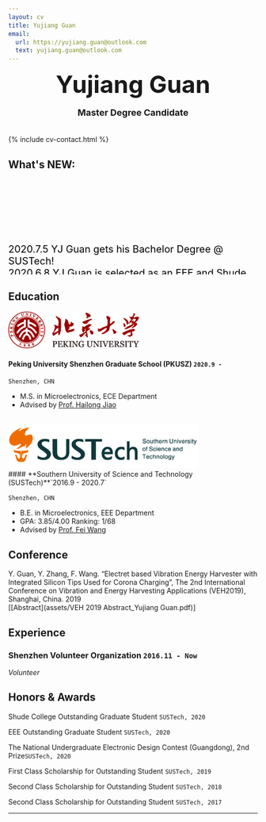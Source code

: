 ```yaml
---
layout: cv
title: Yujiang Guan
email:
  url: https://yujiang.guan@outlook.com
  text: yujiang.guan@outlook.com
---
```


<font size="7"><center><b>Yujiang Guan</b></center></font><br />
<font size="4"><center><b>Master Degree Candidate</b></center></font><br />

<!--
include contact information from the front matter
Supported arguments:

    - homepage: url, text
        - phone
        - email
-->

{% include cv-contact.html %}

## What's NEW:
<head>
	<meta charset="UTF-8">
	<title>marquee</title>
	<style>body {padding: 60px;}</style>
</head>

<body>
<marquee direction="up" scrollamount="3" ><span style="font-size: 20px;color: black;">
2020.7.5 YJ Guan gets his Bachelor Degree @ SUSTech! <br>
2020.6.8 YJ Guan is selected as an EEE and Shude Colledge outstanding graduate!<br>
		 <br>
		 <br>
		 <br>
		 <br>
</span></marquee>
</body>

## Education


<img src="media/标志与中英文校名组合规范_左右.png" style="zoom:67%;" />  

#### **Peking University Shenzhen Graduate School (PKUSZ)** `2020.9 -`

```
Shenzhen, CHN
```

- M.S. in Microelectronics, ECE Department
- Advised by  [Prof. Hailong Jiao](http://pku-vlsi.com/)<br>
<br>


<div align="left"><img src="media/LOGO.png" style="zoom: 67%;" /> </div> 
#### **Southern University of Science and Technology (SUSTech)**`2016.9 - 2020.7`

```
Shenzhen, CHN
```

- B.E. in Microelectronics, EEE Department
- GPA: 3.85/4.00   Ranking: 1/68
- Advised by [Prof. Fei Wang](https://eee.sustech.edu.cn/p/wangfei/index.html)<br>

## Conference
Y. Guan, Y. Zhang, F. Wang. “Electret based Vibration Energy Harvester with Integrated Silicon Tips Used for Corona Charging”, The 2nd International Conference on Vibration and Energy Harvesting Applications (VEH2019), Shanghai, China. 2019 <br>[[Abstract](assets/VEH 2019 Abstract_Yujiang Guan.pdf)]

## Experience

### **Shenzhen Volunteer Organization** `2016.11 - Now`<br>

_Volunteer_<br>

## Honors & Awards


Shude College Outstanding Graduate Student `SUSTech, 2020` <br>

EEE Outstanding Graduate Student `SUSTech, 2020` <br>

The National Undergraduate Electronic Design Contest (Guangdong), 2nd Prize`SUSTech, 2020` <br>

First Class Scholarship  for Outstanding Student `SUSTech, 2019` <br>

Second Class Scholarship  for Outstanding Student `SUSTech, 2018` <br>

Second Class Scholarship  for Outstanding Student `SUSTech, 2017` <br>



---
